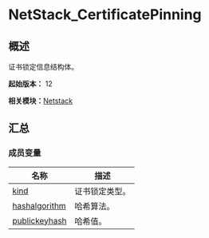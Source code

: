 # NetStack_CertificatePinning


## 概述

证书锁定信息结构体。

**起始版本：** 12

**相关模块：**[Netstack](netstack.md)


## 汇总


### 成员变量

| 名称 | 描述 |
| -------- | -------- |
| [kind](netstack.md#kind) | 证书锁定类型。 |
| [hashalgorithm](netstack.md#hashalgorithm) | 哈希算法。 |
| [publickeyhash](netstack.md#publickeyhash) | 哈希值。 |
